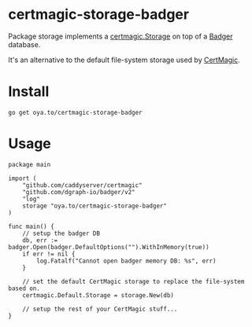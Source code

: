 # certmagic-storage-badger

Package storage implements a [certmagic.Storage](https://pkg.go.dev/github.com/caddyserver/certmagic?tab=doc#Storage) on top of a [Badger](https://github.com/dgraph-io/badger) database.

It's an alternative to the default file-system storage used by [CertMagic](https://github.com/caddyserver/certmagic).

# Install

    go get oya.to/certmagic-storage-badger

# Usage

    package main

    import (
    	"github.com/caddyserver/certmagic"
    	"github.com/dgraph-io/badger/v2"
    	"log"
    	storage "oya.to/certmagic-storage-badger"
    )

    func main() {
    	// setup the badger DB
    	db, err := badger.Open(badger.DefaultOptions("").WithInMemory(true))
    	if err != nil {
    		log.Fatalf("Cannot open badger memory DB: %s", err)
    	}

    	// set the default CertMagic storage to replace the file-system based on.
    	certmagic.Default.Storage = storage.New(db)

    	// setup the rest of your CertMagic stuff...
    }
